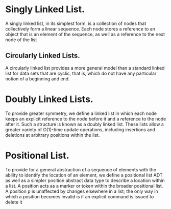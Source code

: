 # Singly Linked List.
A singly linked list, in its simplest form, is a collection of nodes that collectively
form a linear sequence. Each node stores a reference to an object that is an element
of the sequence, as well as a reference to the next node of the list

## Circularly Linked Lists.
A circularly linked list provides a more general model than a standard linked
list for data sets that are cyclic, that is, which do not have any particular notion of a
beginning and end.

# Doubly Linked Lists.
To provide greater symmetry, we define a linked list in which each node keeps
an explicit reference to the node before it and a reference to the node after it. Such
a structure is known as a doubly linked list. These lists allow a greater variety of
O(1)-time update operations, including insertions and deletions at arbitrary positions within the list.

# Positional List.
To provide for a general abstraction of a sequence of elements with the ability to
identify the location of an element, we define a positional list ADT as well as a
simpler position abstract data type to describe a location within a list. A position
acts as a marker or token within the broader positional list. A position p is unaffected by changes elsewhere in a list; the only way in which a position becomes
invalid is if an explicit command is issued to delete it
